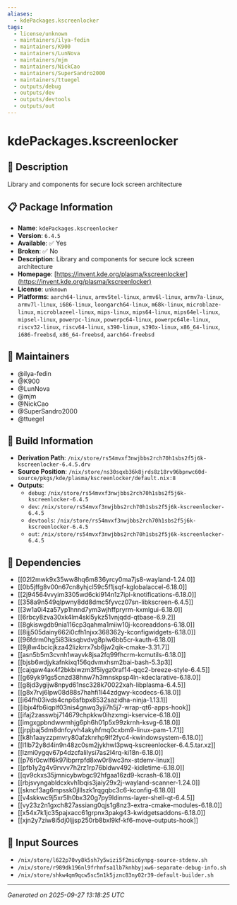 ```yaml
---
aliases:
  - kdePackages.kscreenlocker
tags:
  - license/unknown
  - maintainers/ilya-fedin
  - maintainers/K900
  - maintainers/LunNova
  - maintainers/mjm
  - maintainers/NickCao
  - maintainers/SuperSandro2000
  - maintainers/ttuegel
  - outputs/debug
  - outputs/dev
  - outputs/devtools
  - outputs/out
---
```


# kdePackages.kscreenlocker

## 📝 Description

Library and components for secure lock screen architecture

## 📋 Package Information

- **Name**: `kdePackages.kscreenlocker`
- **Version**: `6.4.5`
- **Available**: ✅ Yes
- **Broken**: ✅ No
- **Description**: Library and components for secure lock screen architecture
- **Homepage**: [https://invent.kde.org/plasma/kscreenlocker](https://invent.kde.org/plasma/kscreenlocker)
- **License**: `unknown`
- **Platforms**: `aarch64-linux`, `armv5tel-linux`, `armv6l-linux`, `armv7a-linux`, `armv7l-linux`, `i686-linux`, `loongarch64-linux`, `m68k-linux`, `microblaze-linux`, `microblazeel-linux`, `mips-linux`, `mips64-linux`, `mips64el-linux`, `mipsel-linux`, `powerpc-linux`, `powerpc64-linux`, `powerpc64le-linux`, `riscv32-linux`, `riscv64-linux`, `s390-linux`, `s390x-linux`, `x86_64-linux`, `i686-freebsd`, `x86_64-freebsd`, `aarch64-freebsd`
## 👥 Maintainers

- @ilya-fedin
- @K900
- @LunNova
- @mjm
- @NickCao
- @SuperSandro2000
- @ttuegel


## 🔧 Build Information

- **Derivation Path**: `/nix/store/rs54mvxf3nwjbbs2rch70h1sbs2f5j6k-kscreenlocker-6.4.5.drv`
- **Source Position**: `/nix/store/ns30sqxb36k8jrds8z18rv96bpnwc60d-source/pkgs/kde/plasma/kscreenlocker/default.nix:8`
- **Outputs**:
  - `debug`:  `/nix/store/rs54mvxf3nwjbbs2rch70h1sbs2f5j6k-kscreenlocker-6.4.5`
  - `dev`:  `/nix/store/rs54mvxf3nwjbbs2rch70h1sbs2f5j6k-kscreenlocker-6.4.5`
  - `devtools`:  `/nix/store/rs54mvxf3nwjbbs2rch70h1sbs2f5j6k-kscreenlocker-6.4.5`
  - `out`:  `/nix/store/rs54mvxf3nwjbbs2rch70h1sbs2f5j6k-kscreenlocker-6.4.5`

## 🔗 Dependencies

- [[02l2mwk9x35ww8hq6m836yrcy0ma7js8-wayland-1.24.0]]
- [[0b5jffg8v00n67cn8yhjcl59c5f1jsqf-kglobalaccel-6.18.0]]
- [[2j94564vvyim3305wd6cki914n1z7ipl-knotifications-6.18.0]]
- [[358a9n549qlpwny8dd8dmc5fyvcz07sn-libkscreen-6.4.5]]
- [[3w1a0i4za57yp1hnnd7ym3wjhffpryrm-kxmlgui-6.18.0]]
- [[6rbcy8zva30xk4lm4skl5ykz51vnjqdd-qtbase-6.9.2]]
- [[8gkiswgdb9nia116cp3qahma1miiw10j-kcoreaddons-6.18.0]]
- [[8ijj505dainy662i0cfh1njxx368362y-kconfigwidgets-6.18.0]]
- [[96fdrm0hg5i83iksqbvdvg8plw6bb5cr-kauth-6.18.0]]
- [[9j8w4bcicjkza42lizkrrx7sb6jw2qik-cmake-3.31.7]]
- [[asn5b5m3cvnh1wayvk8jsa2fq99fhcrm-kcmutils-6.18.0]]
- [[bjsb6wdjykafnkixq156qdvmxhsm2bai-bash-5.3p3]]
- [[cajqaw4ax4f2bkbiwzm3f5iygz0raf14-qqc2-breeze-style-6.4.5]]
- [[g69yk91gs5cnzd38hnw7h3mnskpsp4ln-kdeclarative-6.18.0]]
- [[g8jd3ygijw8npyd61nsc328k70022xah-libplasma-6.4.5]]
- [[g8x7rvj6lpw08d88s7hahfi1l44zdgwy-kcodecs-6.18.0]]
- [[i64fh03ivds4cnp6sfbpx8532sazidha-ninja-1.13.1]]
- [[ibjx4fb6iqplf03nis4gnwq3yji7h5j7-wrap-qt6-apps-hook]]
- [[ifaj2zasswbj714679chpkkw0ihzxmgi-kservice-6.18.0]]
- [[imgxgpbndwwmhjg6ph6h01p5x99zkrnh-ksvg-6.18.0]]
- [[jrpjbaj5dm8dnfcyvh4akyhfmq0cxbm9-linux-pam-1.7.1]]
- [[k8h1aayzzpmvry80afzknrhp9lf2fyc4-kwindowsystem-6.18.0]]
- [[l1lb72y8d4in9n48zc0sm2jykhwl3pwq-kscreenlocker-6.4.5.tar.xz]]
- [[lzmi0ygqv67p4dzcfalilysi7as2l4rq-ki18n-6.18.0]]
- [[p76r0cwlf6k97ibprrpfd8xw0r8wc3nx-stdenv-linux]]
- [[pfb1y2g4v9rvvv7h2rz1rp76bldwv492-kidletime-6.18.0]]
- [[qv9ckxs35jmnicybwbgc92hfgaa16zd9-kcrash-6.18.0]]
- [[rbjsvyngabldcxkvh1bqis3jaiy29x2j-wayland-scanner-1.24.0]]
- [[skncf3ag6mpssk0jlllszk1rqgqbc3c6-kconfig-6.18.0]]
- [[v4skkwc9j5xr5lh0bx320g7py9ldinms-layer-shell-qt-6.4.5]]
- [[vy23z2n1gxch827assiang0qjs1g8nz3-extra-cmake-modules-6.18.0]]
- [[x54x7k1jc35pajxacc61grpnx3pakg43-kwidgetsaddons-6.18.0]]
- [[xjn2y7ziw8i5dj0ljjsp250rb8bxl9kf-kf6-move-outputs-hook]]

## 📁 Input Sources

- `/nix/store/l622p70vy8k5sh7y5wizi5f2mic6ynpg-source-stdenv.sh`
- `/nix/store/r989dk196nl9frhnfsa1lb7knhbyjxw6-separate-debug-info.sh`
- `/nix/store/shkw4qm9qcw5sc5n1k5jznc83ny02r39-default-builder.sh`

---
*Generated on 2025-09-27 13:18:25 UTC*
